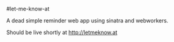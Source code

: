 #let-me-know-at

A dead simple reminder web app using sinatra and webworkers.

Should be live shortly at http://letmeknow.at
